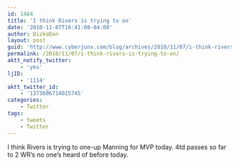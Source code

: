 ```yaml
---
id: 1464
title: 'I think Rivers is trying to on'
date: '2010-11-07T16:41:08-04:00'
author: DizkoDan
layout: post
guid: 'http://www.cyberjunx.com/blog/archives/2010/11/07/i-think-rivers-is-trying-to-on/'
permalink: /2010/11/07/i-think-rivers-is-trying-to-on/
aktt_notify_twitter:
    - 'yes'
ljID:
    - '1114'
aktt_twitter_id:
    - '1373606714015745'
categories:
    - Twitter
tags:
    - tweets
    - Twitter
---
```


I think Rivers is trying to one-up Manning for MVP today. 4td passes so far to 2 WR’s no one’s heard of before today.